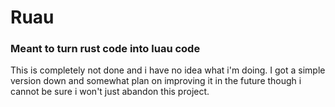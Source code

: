 # Ruau
### Meant to turn rust code into luau code
This is completely not done and i have no idea what i'm doing. I got a simple version down and somewhat plan on improving it in the future though i cannot be sure i won't just abandon this project.
